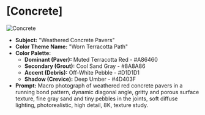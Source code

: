 # [Concrete]

![Concrete](/Assets/Concrete.jpg)

* **Subject:** "Weathered Concrete Pavers"
* **Color Theme Name:** "Worn Terracotta Path"
* **Color Palette:**
    * **Dominant (Paver):** Muted Terracotta Red - #A86460
    * **Secondary (Grout):** Cool Sand Gray - #8A8A86
    * **Accent (Debris):** Off-White Pebble - #D1D1D1
    * **Shadow (Crevice):** Deep Umber - #4D403F
* **Prompt:** Macro photograph of weathered red concrete pavers in a running bond pattern, dynamic diagonal angle, gritty and porous surface texture, fine gray sand and tiny pebbles in the joints, soft diffuse lighting, photorealistic, high detail, 8K, texture study.
